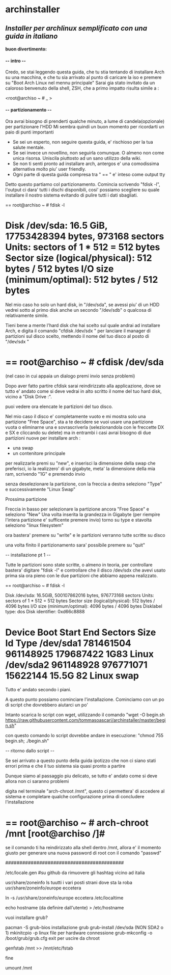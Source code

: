 # archinstaller
## *Installer per archlinux semplificato con una guida in italiano*
#### buon divertimento:

#### -- intro --
Credo, se stai leggendo questa guida, che tu stia tentando di installare Arch su una macchina, e che tu sia arrivato al punto di caricare la iso e premere su "Boot Arch Linux nel mennu principale"
Sarai gia stato invitato da un caloroso benvenuto della shell, ZSH, che a primo impatto risulta simile a :

<root@archiso ~ # _ >

#### -- partizionamento --
Ora avrai bisogno di prenderti qualche minuto, a lume di candela(opzionale) per partizionare l'HDD
Mi sembra quindi un buon momento per ricordarti un paio di punti importanti

 - Se sei un esperto, non seguire questa guida, e' rischioso per la tua salute mentale.
 - Se sei invece un novellino, non seguirla comunque. O almeno non come unica risorsa. Uniscila piuttosto ad un sano utilizzo della wiki.
 - Se non ti senti pronto ad installare arch, antergos e' una comodissima alternativa molto piu' user friendly.
 - Ogni parte di questa guida compresa tra " == " e' inteso come output tty

Detto questo partiamo col partizionamento.
Comincia scrivendo "fdisk -l", l'output ci dara' tutti i dischi disponibili, cosi' possiamo scegliere su quale installare il nostro sistema evitando di pulire tutti i dati sbagliati.

==
root@archiso ~ # fdisk -l

Disk /dev/sda: 16.5 GiB, 17753428394 bytes, 973168 sectors
Units: sectors of 1 * 512 = 512 bytes
Sector size (logical/physical): 512 bytes / 512 bytes
I/O size (minimum/optimal): 512 bytes / 512 bytes
==

Nel mio caso ho solo un hard disk, in "/dev/sda", se avessi piu' di un HDD vedrei sotto al primo disk anche un secondo "/dev/sdb" o qualcosa di relativamente simile.

Tieni bene a mente l'hard disk che hai scelto sul quale andrai ad installare Arch, e digita il comando "cfdisk /dev/sdx " per lanciare il manager di partizioni sul disco scelto, mettendo il nome del tuo disco al posto di "/dev/sdx "

==
root@archiso ~ # cfdisk /dev/sda
==

(nel caso in cui appaia un dialogo premi invio senza problemi)

Dopo aver fatto partire cfdisk sarai reindirizzato alla applicazione, dove se tutto e' andato come si deve vedrai in alto scritto il nome del tuo hard disk, vicino a "Disk Drive :".

puoi vedere ora elencate le partizioni del tuo disco.

Nel mio caso il disco e' completamente vuoto e mi mostra solo una partizione "Free Space", sta a te decidere se vuoi usare una partizione vuota o eliminarne una e sovrascriverla (selezionandola con le freccette DX e SX e cliccando su delete) ma in entrambi i casi avrai bisogno di due partizioni nuove per installare arch :

- una swap
- un contenitore principale

per realizzarle premi su "new", e inserisci la dimensione della swap che preferisci, io la realizzero' di un gigabyte, meta' la dimensione della mia ram, scrivendo "1G" e premendo invio

senza deselezionare la partizione, con la freccia a destra seleziono "Type" e successivamente "Linux Swap"

Prossima partizione

Freccia in basso per selezionare la partizione ancora "Free Space" e seleziono "New"
Una volta inserita la grandezza in Gigabyte (per riempire l'intera partizione e' sufficente premere invio) torno su type e stavolta seleziono "linux filesystem"

ora bastera' premere su "write" e le partizioni verranno tutte scritte su disco

una volta finito il partizionamento sara' possibile premere su "quit"


-- installazione pt 1 --

Tutte le partizioni sono state scritte, o almeno in teoria, per controllare bastera' digitare "fdisk -l" e controllare che il disco /dev/sdx che avevi usato prima sia ora pieno con le due partizioni che abbiamo appena realizzato.

==
root@archiso ~ # fdisk -l

Disk /dev/sda: 16.5GiB, 500107862016 bytes, 976773168 sectors
Units: sectors of 1 * 512 = 512 bytes
Sector size (logical/physical): 512 bytes / 4096 bytes
I/O size (minimum/optimal): 4096 bytes / 4096 bytes
Disklabel type: dos
Disk identifier: 0xd66c8888

Device Boot Start   End   Sectors   Size Id Type
/dev/sda1   781461504 961148925 179687422   1G83 Linux
/dev/sda2   961148928 976771071  15622144   15.5G 82 Linux swap
==

Tutto e' andato secondo i piani.

A questo punto possiamo cominciare l'installazione. Cominciamo con un po di script che dovrebbero aiutarci un po'

Intanto scarica lo script con wget, utilizzando il comando "wget -O begin.sh https://raw.githubusercontent.com/tommasoascari/archinstaller/master/begin.sh"

con questo comando lo script dovrebbe andare in esecuzione: "chmod 755 begin.sh; ./begin.sh"

-- ritorno dallo script --

Se sei arrivato a questo punto della guida ipotizzo che non ci siano stati errori prima e che il tuo sistema sia quasi pronto a partire

Dunque siamo al passaggio piu delicato, se tutto e' andato come si deve allora non ci saranno problemi

digita nel terminale "arch-chroot /mnt", questo ci permettera' di accedere al sistema e completare qualche configurazione prima di concludere l'installazione

==
root@archiso ~ # arch-chroot /mnt
[root@archiso /]#
==

se il comando ti ha reindirizzato alla shell dentro /mnt, allora e' il momento giusto per generare una nuova password di root con il comando "passwd"

##########################################


/etc/locale.gen #su github
da rimuovere gli hashtag vicino ad italia

usr/share/zoneinfo
ls
tuutti i vari posti strani dove sta la roba
usr/share/zoneinfo/europe eccetera

ln -s /usr/share/zoneinfo/europe eccetera /etc/localtime

echo hostname (da definire dall'utente) > /etc/hostname

vuoi installare grub?

pacman -S grub-bios
installazione grub
grub-install /dev/sda (NON SDA2 o 1)
mkinitcpio -p linux
file per hardware connessione
grub-mkconfig -o /boot/grub/grub.cfg
exit
per uscire da chroot

genfstab /mnt >> /mnt/etc/fstab

fine

umount /mnt
